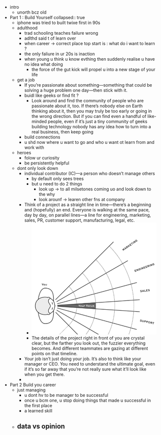 - intro
	- unorth bcz old
- Part 1 : Build Yourself
  collapsed:: true
	- iphone was tried to built twixe first in 90s
	- adulthood
		- trad schooling teaches failure wrong
		- adlthd said t of learn over
		- when career -> correct place top start is  : what do i want to learn ?
		- the only faliure in ur 20s is inaction
		- when young u think u know evthing then suddenly realise u have no idea what doing
			- the force of the gut kick will propel u into a new stage of your life
	- get a job
		- If you’re passionate about something—something that could be solving a huge problem one day—then stick with it.
		- buidl like geeks or find fit ?
			- Look around and find the community of people who are passionate about it, too. If there’s nobody else on Earth thinking about it, then you may truly be too early or going in the wrong direction. But if you can find even a handful of like-minded people, even if it’s just a tiny community of geeks building technology nobody has any idea how to turn into a real business, then keep going
		- build connections
		- u shd now where u want to go and who u want ot learn from and work with
	- heroes
		- folow ur curiosity
		- be persistently helpful
	- dont only look down
		- individual contributor (IC)—a person who doesn’t manage others
			- by default only sees trees
			- but u need to do 2 things
				- look up -> to all milsetones coming uo and look down to the why
				- look arounf  -> learen other fns at company
		- Think of a project as a straight line in time—there’s a beginning and (hopefully) an end. Everyone is walking at the same pace, day by day, on parallel lines—a line for engineering, marketing, sales, PR, customer support, manufacturing, legal, etc.
			- ![image.png](../assets/image_1655030555401_0.png)
			- The details of the project right in front of you are crystal clear, but the farther you look out, the fuzzier everything becomes. And different teammates are gazing at different points on that timeline.
		- Your job isn’t just doing your job. It’s also to think like your manager or CEO. You need to understand the ultimate goal, even if it’s so far away that you’re not really sure what it’ll look like when you get there.
		-
- Part 2 Build you career
	- just managing
		- u dont hv to be manager to be successful
		- once u bcm one, u stop doing things that made u successful in the first place
		- a learned skill
	- data vs opinion
		-